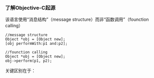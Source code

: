 ### 了解Objective-C起源

该语言使用“消息结构”（message structure）而非“函数调用”（founction calling）
```
//message structure
Object *obj = [Object new];
[obj performWith:p1 and:p2];

//founction calling
Object *obj = [Object new];
obj->perform(p1, p2);
```

关键区别在于：
